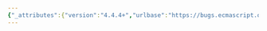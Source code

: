 ```yaml
---
{"_attributes":{"version":"4.4.4+","urlbase":"https://bugs.ecmascript.org/","maintainer":"dherman@mozilla.com"},"bug":{"bug_id":1171,"creation_ts":"2012-12-22 14:17:00 -0800","short_desc":"8.4.6.1: extra right-paren","delta_ts":"2013-03-08 14:44:25 -0800","product":"Draft for 6th Edition","component":"editorial issue","version":"Rev 13: December 21, 2012 Draft","rep_platform":"All","op_sys":"All","bug_status":"RESOLVED","resolution":"FIXED","priority":"Normal","bug_severity":"minor","everconfirmed":true,"reporter":{"uid":"jmdyck","name":"Michael Dyck"},"assigned_to":{"uid":"allen","name":"Allen Wirfs-Brock"},"long_desc":[{"commentid":3090,"comment_count":0,"who":{"uid":"jmdyck","name":"Michael Dyck"},"bug_when":"2012-12-22 14:17:12 -0800","thetext":"In 8.4.6.1 \"[[GetP]] (P, Receiver)\",\nstep 1.b says:\n    Return the result of Invoke(O, @@elementGet, args)).\n\nDelete one of the right-parens."},{"commentid":3247,"comment_count":1,"who":{"uid":"allen","name":"Allen Wirfs-Brock"},"bug_when":"2013-02-27 18:06:25 -0800","thetext":"fixed in rev 14 editor's draft"},{"commentid":3367,"comment_count":2,"who":{"uid":"allen","name":"Allen Wirfs-Brock"},"bug_when":"2013-03-08 14:44:25 -0800","thetext":"in Rev 14 draft"}]}}
---
```

